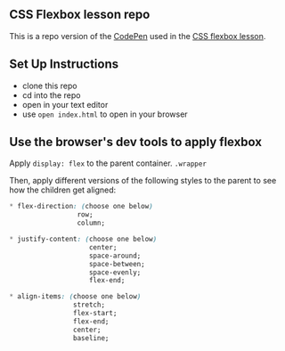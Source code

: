 ## CSS Flexbox lesson repo

This is a repo version of the [CodePen](https://codepen.io/kaylaewood/pen/oNBdGEx) used in the [CSS flexbox lesson](https://curriculum.turing.edu/module2/lessons/css_flexbox).

## Set Up Instructions

- clone this repo
- cd into the repo
- open in your text editor
- use `open index.html` to open in your browser

## Use the browser's dev tools to apply flexbox

Apply `display: flex` to the parent container.  `.wrapper`

Then, apply different versions of the following styles to the parent to see how the children get aligned:  


```css
* flex-direction: (choose one below)   
                 row;   
                 column;   

* justify-content: (choose one below)  
                    center;  
                    space-around;  
                    space-between;  
                    space-evenly;  
                    flex-end;   

* align-items: (choose one below)  
                stretch;  
                flex-start;  
                flex-end;  
                center;  
                baseline;   
```